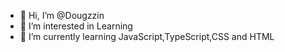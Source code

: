 - 👋 Hi, I’m @Dougzzin
- 👀 I’m interested in Learning
- 🌱 I’m currently learning JavaScript,TypeScript,CSS and HTML

<!---
Dougzzin/Dougzzin is a ✨ special ✨ repository because its `README.md` (this file) appears on your GitHub profile.
You can click the Preview link to take a look at your changes.
--->
